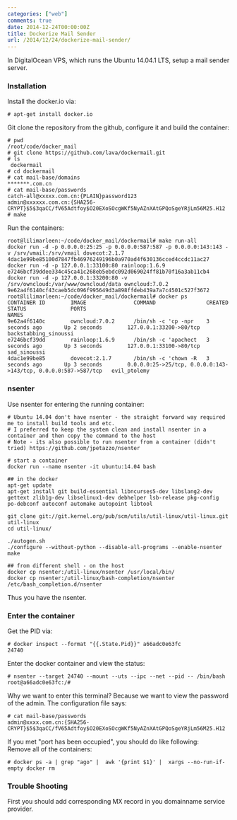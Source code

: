```yaml
---
categories: ["web"]
comments: true
date: 2014-12-24T00:00:00Z
title: Dockerize Mail Sender
url: /2014/12/24/dockerize-mail-sender/
---
```


In DigitalOcean VPS, which runs the Ubuntu 14.04.1 LTS, setup a mail sender server.     
### Installation
Install the docker.io via:    

```
# apt-get install docker.io

```
Git clone the repository from the github, configure it and build the container:     

```
# pwd
/root/code/docker_mail
# git clone https://github.com/lava/dockermail.git
# ls
 dockermail
# cd dockermail
# cat mail-base/domains 
*******.com.cn
# cat mail-base/passwords 
catch-all@xxxxx.com.cn:{PLAIN}password123
admin@xxxxxx.com.cn:{SHA256-CRYPT}$5$3qaCC/fV65Adtfoy$O20EXoSOcgWKf5NyAZnXAtGPQoSgeYRjLm56M25.H12
# make

```
Run the containers:     

```
root@lilimarleen:~/code/docker_mail/dockermail# make run-all
docker run -d -p 0.0.0.0:25:25 -p 0.0.0.0:587:587 -p 0.0.0.0:143:143 -v /srv/vmail:/srv/vmail dovecot:2.1.7
4dac1e99be85100d7847fb46976249196b0a970ad4f630136cced4ccdc11ac27
docker run -d -p 127.0.0.1:33100:80 rainloop:1.6.9
e7246bcf39ddee334c45ca41c268eb5ebdc092d069024ff81b70f16a3ab11cb4
docker run -d -p 127.0.0.1:33200:80 -v /srv/owncloud:/var/www/owncloud/data owncloud:7.0.2 
9e62a4f6140cf43caeb5dc096f995649d3a898ffdeb439a7a7c4501c527f3672
root@lilimarleen:~/code/docker_mail/dockermail# docker ps
CONTAINER ID        IMAGE               COMMAND                CREATED             STATUS              PORTS                                                            NAMES
9e62a4f6140c        owncloud:7.0.2      /bin/sh -c 'cp -npr    3 seconds ago       Up 2 seconds        127.0.0.1:33200->80/tcp                                          backstabbing_sinoussi   
e7246bcf39dd        rainloop:1.6.9      /bin/sh -c 'apachect   3 seconds ago       Up 3 seconds        127.0.0.1:33100->80/tcp                                          sad_sinoussi            
4dac1e99be85        dovecot:2.1.7       /bin/sh -c 'chown -R   3 seconds ago       Up 3 seconds        0.0.0.0:25->25/tcp, 0.0.0.0:143->143/tcp, 0.0.0.0:587->587/tcp   evil_ptolemy      

```
### nsenter
Use nsenter for entering the running container:     

```
# Ubuntu 14.04 don't have nsenter - the straight forward way required me to install build tools and etc.
# I preferred to keep the system clean and install nsenter in a container and then copy the command to the host
# Note - its also possible to run nsenter from a container (didn't tried) https://github.com/jpetazzo/nsenter

# start a container
docker run --name nsenter -it ubuntu:14.04 bash

## in the docker
apt-get update
apt-get install git build-essential libncurses5-dev libslang2-dev gettext zlib1g-dev libselinux1-dev debhelper lsb-release pkg-config po-debconf autoconf automake autopoint libtool

git clone git://git.kernel.org/pub/scm/utils/util-linux/util-linux.git util-linux
cd util-linux/

./autogen.sh
./configure --without-python --disable-all-programs --enable-nsenter
make

## from different shell - on the host
docker cp nsenter:/util-linux/nsenter /usr/local/bin/
docker cp nsenter:/util-linux/bash-completion/nsenter /etc/bash_completion.d/nsenter

```
Thus you have the nsenter.    
### Enter the container    
Get the PID via:    

```
# docker inspect --format "{{.State.Pid}}" a66adc0e63fc
24740

```
Enter the docker container and view the status:     

```
# nsenter --target 24740 --mount --uts --ipc --net --pid -- /bin/bash
root@a66adc0e63fc:/# 

```
Why we want to enter this terminal? Because we want to view the password of the admin. The configuration file says:    

```
# cat mail-base/passwords 
admin@xxxx.com.cn:{SHA256-CRYPT}$5$3qaCC/fV65Adtfoy$O20EXoSOcgWKf5NyAZnXAtGPQoSgeYRjLm56M25.H12

```
If you met "port has been occupied", you should do like following:     
Remove all of the containers:    

```
# docker ps -a | grep "ago" |  awk '{print $1}' |  xargs --no-run-if-empty docker rm

```

### Trouble Shooting
First you should add corresponding MX record in you domainname service provider.    





